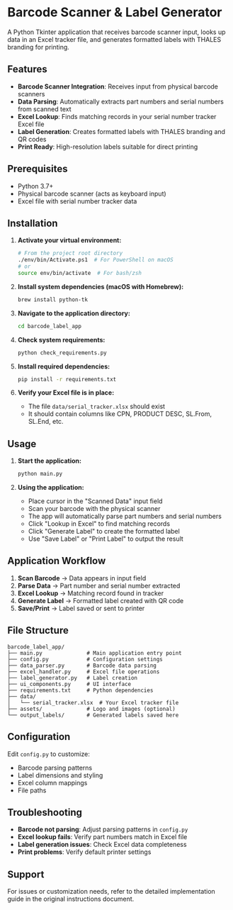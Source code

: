 # Barcode Scanner & Label Generator

A Python Tkinter application that receives barcode scanner input, looks up data in an Excel tracker file, and generates formatted labels with THALES branding for printing.

## Features

- **Barcode Scanner Integration**: Receives input from physical barcode scanners
- **Data Parsing**: Automatically extracts part numbers and serial numbers from scanned text
- **Excel Lookup**: Finds matching records in your serial number tracker Excel file
- **Label Generation**: Creates formatted labels with THALES branding and QR codes
- **Print Ready**: High-resolution labels suitable for direct printing

## Prerequisites

- Python 3.7+
- Physical barcode scanner (acts as keyboard input)
- Excel file with serial number tracker data

## Installation

1. **Activate your virtual environment:**
   ```bash
   # From the project root directory
   ./env/bin/Activate.ps1  # For PowerShell on macOS
   # or
   source env/bin/activate  # For bash/zsh
   ```

2. **Install system dependencies (macOS with Homebrew):**
   ```bash
   brew install python-tk
   ```

3. **Navigate to the application directory:**
   ```bash
   cd barcode_label_app
   ```

4. **Check system requirements:**
   ```bash
   python check_requirements.py
   ```

5. **Install required dependencies:**
   ```bash
   pip install -r requirements.txt
   ```

6. **Verify your Excel file is in place:**
   - The file `data/serial_tracker.xlsx` should exist
   - It should contain columns like CPN, PRODUCT DESC, SL.From, SL.End, etc.

## Usage

1. **Start the application:**
   ```bash
   python main.py
   ```

2. **Using the application:**
   - Place cursor in the "Scanned Data" input field
   - Scan your barcode with the physical scanner
   - The app will automatically parse part numbers and serial numbers
   - Click "Lookup in Excel" to find matching records
   - Click "Generate Label" to create the formatted label
   - Use "Save Label" or "Print Label" to output the result

## Application Workflow

1. **Scan Barcode** → Data appears in input field
2. **Parse Data** → Part number and serial number extracted
3. **Excel Lookup** → Matching record found in tracker
4. **Generate Label** → Formatted label created with QR code
5. **Save/Print** → Label saved or sent to printer

## File Structure

```
barcode_label_app/
├── main.py              # Main application entry point
├── config.py            # Configuration settings
├── data_parser.py       # Barcode data parsing
├── excel_handler.py     # Excel file operations
├── label_generator.py   # Label creation
├── ui_components.py     # UI interface
├── requirements.txt     # Python dependencies
├── data/
│   └── serial_tracker.xlsx  # Your Excel tracker file
├── assets/              # Logo and images (optional)
└── output_labels/       # Generated labels saved here
```

## Configuration

Edit `config.py` to customize:
- Barcode parsing patterns
- Label dimensions and styling
- Excel column mappings
- File paths

## Troubleshooting

- **Barcode not parsing**: Adjust parsing patterns in `config.py`
- **Excel lookup fails**: Verify part numbers match in Excel file
- **Label generation issues**: Check Excel data completeness
- **Print problems**: Verify default printer settings

## Support

For issues or customization needs, refer to the detailed implementation guide in the original instructions document. 